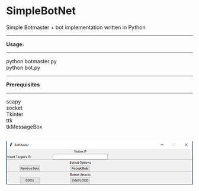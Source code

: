 # SimpleBotNet

Simple Botmaster + bot implementation written in Python

<hr><b>Usage:</b><hr>
python botmaster.py<br>
python bot.py

<hr><b>Prerequisites </b><hr>
scapy<br>
socket<br>
Tkinter<br>
ttk<br>
tkMessageBox<br>
<br>


![alt text](https://github.com/billkoul/SimpleBotNet/blob/master/screenshot.png)
